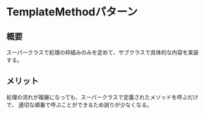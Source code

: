 # TemplateMethodパターン

## 概要
スーパークラスで処理の枠組みのみを定めて、サブクラスで具体的な内容を実装する。

## メリット
処理の流れが複雑になっても、スーパークラスで定義されたメソッドを呼ぶだけで、
適切な順番で呼ぶことができるため誤りが少なくなる。